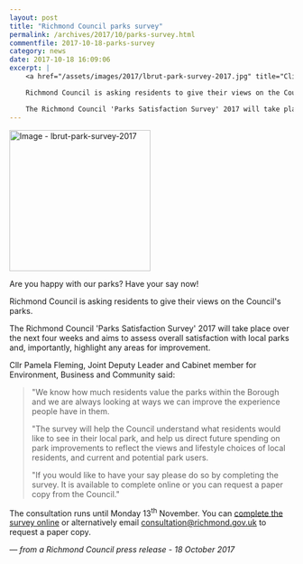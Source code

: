 ```yaml
---
layout: post
title: "Richmond Council parks survey"
permalink: /archives/2017/10/parks-survey.html
commentfile: 2017-10-18-parks-survey
category: news
date: 2017-10-18 16:09:06
excerpt: |
    <a href="/assets/images/2017/lbrut-park-survey-2017.jpg" title="Click for a larger image"><img src="/assets/images/2017/lbrut-park-survey-2017-thumb.jpg" width="150" alt="Image - lbrut-park-survey-2017"  class="photo right"/></a>

    Richmond Council is asking residents to give their views on the Council's parks.

    The Richmond Council 'Parks Satisfaction Survey' 2017 will take place over the next four weeks and aims to assess overall satisfaction with local parks and, importantly, highlight any areas for improvement.
---
```


<a href="/assets/images/2017/lbrut-park-survey-2017.jpg" title="Click for a larger image"><img src="/assets/images/2017/lbrut-park-survey-2017-thumb.jpg" width="250" alt="Image - lbrut-park-survey-2017"  class="photo right"/></a>

Are you happy with our parks? Have your say now!

Richmond Council is asking residents to give their views on the Council's parks.

The Richmond Council 'Parks Satisfaction Survey' 2017 will take place over the next four weeks and aims to assess overall satisfaction with local parks and, importantly, highlight any areas for improvement.

Cllr Pamela Fleming, Joint Deputy Leader and Cabinet member for Environment, Business and Community said:

> "We know how much residents value the parks within the Borough and we are always looking at ways we can improve the experience people have in them.
>
>  "The survey will help the Council understand what residents would like to see in their local park, and help us direct future spending on park improvements to reflect the views and lifestyle choices of local residents, and current and potential park users.
>
> "If you would like to have your say please do so by completing the survey. It is available to complete online or you can request a paper copy from the Council."

The consultation runs until Monday 13<sup>th</sup> November. You can [complete the survey online](https://haveyoursay.citizenspace.com/parks-open-spaces/parks-survey-2017/) or alternatively email <consultation@richmond.gov.uk>
to request a paper copy.

<cite>— from a Richmond Council press release - 18 October 2017</cite>
